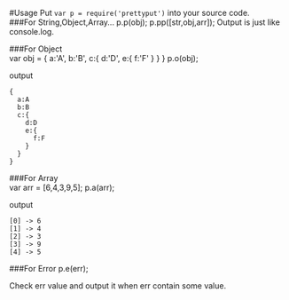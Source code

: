 #Usage
Put `var p = require('prettyput')` into your source code.  
###For String,Object,Array... 
    p.p(obj);
    p.pp([str,obj,arr]);
Output is just like console.log.  

###For Object  
    var obj =
    {
      a:'A',
      b:'B',
      c:{
        d:'D',
        e:{
          f:'F'
        }
      }
    }
    p.o(obj);

output

    {
      a:A
      b:B
      c:{
        d:D
        e:{
          f:F
        }
      }
    }

###For Array  
    var arr = [6,4,3,9,5];
    p.a(arr);

output

    [0] -> 6
    [1] -> 4
    [2] -> 3
    [3] -> 9
    [4] -> 5


###For Error
    p.e(err);

Check err value and output it when err contain some value.

